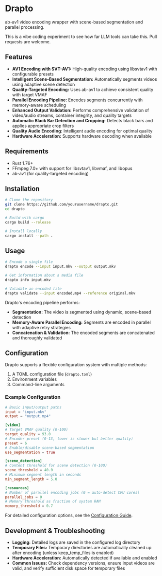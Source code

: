 # Drapto

ab-av1 video encoding wrapper with scene-based segmentation and parallel processing.

This is a vibe coding experiment to see how far LLM tools can take this. Pull requests are welcome.

## Features

- **AV1 Encoding with SVT-AV1:** High-quality encoding using libsvtav1 with configurable presets
- **Intelligent Scene-Based Segmentation:** Automatically segments videos using adaptive scene detection
- **Quality-Targeted Encoding:** Uses ab-av1 to achieve consistent quality with target VMAF
- **Parallel Encoding Pipeline:** Encodes segments concurrently with memory-aware scheduling
- **Enhanced Output Validation:** Performs comprehensive validation of video/audio streams, container integrity, and quality targets
- **Automatic Black Bar Detection and Cropping:** Detects black bars and applies appropriate crop filters
- **Quality Audio Encoding:** Intelligent audio encoding for optimal quality
- **Hardware Acceleration:** Supports hardware decoding when available

## Requirements

- Rust 1.76+
- FFmpeg 7.0+ with support for libsvtav1, libvmaf, and libopus
- ab-av1 (for quality-targeted encoding)

## Installation

```bash
# Clone the repository
git clone https://github.com/yourusername/drapto.git
cd drapto

# Build with cargo
cargo build --release

# Install locally
cargo install --path .
```

## Usage

```bash
# Encode a single file
drapto encode --input input.mkv --output output.mkv

# Get information about a media file
drapto info input.mkv

# Validate an encoded file
drapto validate --input encoded.mp4 --reference original.mkv
```

Drapto's encoding pipeline performs:
- **Segmentation:** The video is segmented using dynamic, scene-based detection
- **Memory-Aware Parallel Encoding:** Segments are encoded in parallel with adaptive retry strategies
- **Concatenation & Validation:** The encoded segments are concatenated and thoroughly validated

## Configuration

Drapto supports a flexible configuration system with multiple methods:

1. A TOML configuration file (`drapto.toml`)
2. Environment variables
3. Command-line arguments

### Example Configuration

```toml
# Basic input/output paths
input = "input.mkv"
output = "output.mp4"

[video]
# Target VMAF quality (0-100)
target_quality = 93.0
# Encoder preset (0-13, lower is slower but better quality)
preset = 6
# Enable/disable scene-based segmentation
use_segmentation = true

[scene_detection]
# Content threshold for scene detection (0-100)
scene_threshold = 40.0
# Minimum segment length in seconds
min_segment_length = 5.0

[resources]
# Number of parallel encoding jobs (0 = auto-detect CPU cores)
parallel_jobs = 0
# Memory threshold as fraction of system RAM
memory_threshold = 0.7
```

For detailed configuration options, see the [Configuration Guide](docs/configuration.md).

## Development & Troubleshooting

- **Logging:** Detailed logs are saved in the configured log directory
- **Temporary Files:** Temporary directories are automatically cleaned up after encoding (unless keep_temp_files is enabled)
- **Hardware Acceleration:** Automatically detected if available and enabled
- **Common Issues:** Check dependency versions, ensure input videos are valid, and verify sufficient disk space for temporary files

